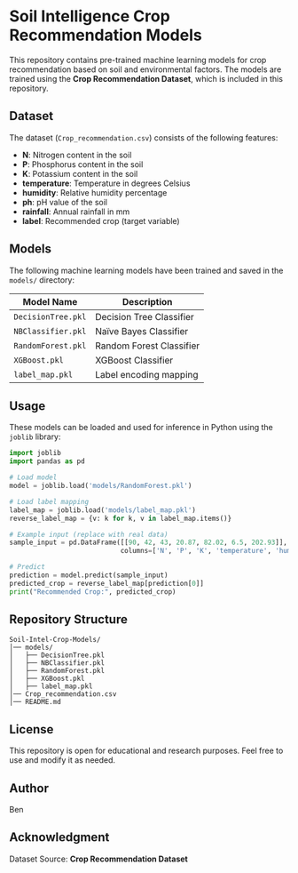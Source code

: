 # Soil Intelligence Crop Recommendation Models

This repository contains pre-trained machine learning models for crop recommendation based on soil and environmental factors. The models are trained using the **Crop Recommendation Dataset**, which is included in this repository.

## Dataset
The dataset (`Crop_recommendation.csv`) consists of the following features:
- **N**: Nitrogen content in the soil
- **P**: Phosphorus content in the soil
- **K**: Potassium content in the soil
- **temperature**: Temperature in degrees Celsius
- **humidity**: Relative humidity percentage
- **ph**: pH value of the soil
- **rainfall**: Annual rainfall in mm
- **label**: Recommended crop (target variable)

## Models
The following machine learning models have been trained and saved in the `models/` directory:

| Model Name          | Description |
|--------------------|-------------|
| `DecisionTree.pkl`  | Decision Tree Classifier |
| `NBClassifier.pkl`  | Naïve Bayes Classifier |
| `RandomForest.pkl`  | Random Forest Classifier |
| `XGBoost.pkl`      | XGBoost Classifier |
| `label_map.pkl`    | Label encoding mapping |

## Usage
These models can be loaded and used for inference in Python using the `joblib` library:

```python
import joblib
import pandas as pd

# Load model
model = joblib.load('models/RandomForest.pkl')

# Load label mapping
label_map = joblib.load('models/label_map.pkl')
reverse_label_map = {v: k for k, v in label_map.items()}

# Example input (replace with real data)
sample_input = pd.DataFrame([[90, 42, 43, 20.87, 82.02, 6.5, 202.93]],
                            columns=['N', 'P', 'K', 'temperature', 'humidity', 'ph', 'rainfall'])

# Predict
prediction = model.predict(sample_input)
predicted_crop = reverse_label_map[prediction[0]]
print("Recommended Crop:", predicted_crop)
```

## Repository Structure
```
Soil-Intel-Crop-Models/
│── models/
│   ├── DecisionTree.pkl
│   ├── NBClassifier.pkl
│   ├── RandomForest.pkl
│   ├── XGBoost.pkl
│   ├── label_map.pkl
│── Crop_recommendation.csv
│── README.md
```

## License
This repository is open for educational and research purposes. Feel free to use and modify it as needed.

## Author
Ben

## Acknowledgment
Dataset Source: **Crop Recommendation Dataset**

